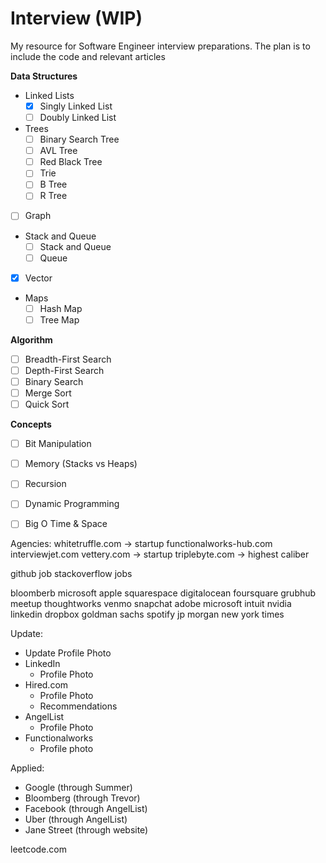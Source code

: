 # Interview (WIP)

My resource for Software Engineer interview preparations. The plan is to include the code and relevant articles

__Data Structures__
* Linked Lists
  * [x] Singly Linked List
  * [ ] Doubly Linked List
* Trees
  * [ ] Binary Search Tree
  * [ ] AVL Tree
  * [ ] Red Black Tree
  * [ ] Trie
  * [ ] B Tree
  * [ ] R Tree
* [ ] Graph
* Stack and Queue
  * [ ] Stack and Queue
  * [ ] Queue
* [x] Vector
* Maps
  * [ ] Hash Map
  * [ ] Tree Map

__Algorithm__
* [ ] Breadth-First Search
* [ ] Depth-First Search
* [ ] Binary Search
* [ ] Merge Sort
* [ ] Quick Sort

__Concepts__
* [ ] Bit Manipulation
* [ ] Memory (Stacks vs Heaps)
* [ ] Recursion
* [ ] Dynamic Programming
* [ ] Big O Time & Space


Agencies:
whitetruffle.com -> startup
functionalworks-hub.com
interviewjet.com
vettery.com -> startup
triplebyte.com -> highest caliber

github job
stackoverflow jobs

bloomberb
microsoft
apple
squarespace
digitalocean
foursquare
grubhub
meetup
thoughtworks
venmo
snapchat
adobe
microsoft
intuit
nvidia
linkedin
dropbox
goldman sachs
spotify
jp morgan
new york times

Update:
* Update Profile Photo
* LinkedIn
  * Profile Photo
* Hired.com 
  * Profile Photo
  * Recommendations
* AngelList
  * Profile Photo
* Functionalworks
  * Profile photo

Applied:
* Google (through Summer)
* Bloomberg (through Trevor)
* Facebook (through AngelList)
* Uber (through AngelList)
* Jane Street (through website)



leetcode.com

